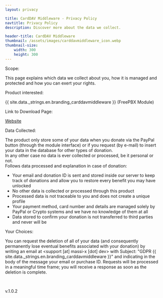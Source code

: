 ```yaml
---
layout: privacy

title: CardDAV Middleware - Privacy Policy
navtitle: Privacy Policy
description: Discover more about the data we collect.

header-title: CardDAV Middleware
thumbnail: /assets/images/carddavmiddleware_icon.webp
thumbnail-size: 
    width: 300
    height: 300
---
```


<p class="title">Scope:</p>
<p class="text">This page explains which data we collect about you, how it is managed and protected and how
	you can exert your rights.</p>
<p class="title">Product interested:</p>
<p class="text">{{ site.data._strings.en.branding_carddavmiddleware }} (FreePBX Module)</p>
<p class="title">Link to Download Page:</p>
<p class="text"><a target="_blank" href="https://carddavmiddleware.massi-x.dev">Website</a>
</p>
<p class="title">Data Collected:</p>
<div class="text">
	The product only store some of your data when you donate via the PayPal button (through the
	module interface) or if you request (by e-mail) to insert your data in the database for other
	types of donation.
	<br>
	In any other case no data is ever collected or processed, be it personal or not.
	<br>
	Follows data processed and explanation in case of donation:
	<ul>
		<li>Your email and donation ID is sent and stored inside our server to keep track of donations and
			allow you to restore every benefit you may have unlocked</li>
		<li>No other data is collected or processed through this product</li>
		<li>Processed data is not traceable to you and does not create a unique profile</li>
		<li>Your payment method, card number and details are managed solely by PayPal or Crypto systems
			and we have no knowledge of them at all</li>
		<li>Data stored to confirm your donation is not transferred to third parties and never will be</li>
	</ul>
</div>
<p class="title">Your Choices:</p>
<p class="text">You can request the deletion of all of your data (and consequently permanently lose eventual
	benefits associated with your donation) by writing an email at &#60;support [at] massi-x [dot] dev&#62; with
	Subject: "GDPR {{ site.data._strings.en.branding_carddavmiddleware }}" and indicating in the body of the message your email or purchase ID.
	Requests will be processed in a meaningful time frame; you will receive a response as soon as the
	deletion is complete.</p>
<br>
<p class="text align-right">v.1.0.2</p>